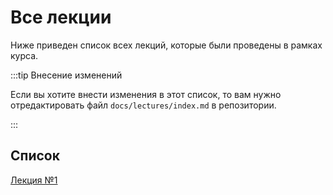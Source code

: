 # Все лекции

Ниже приведен список всех лекций, которые были проведены в рамках курса.

:::tip Внесение изменений

Если вы хотите внести изменения в этот список, то вам нужно отредактировать файл `docs/lectures/index.md` в репозитории.

:::

## Список

[Лекция №1](1.md)

